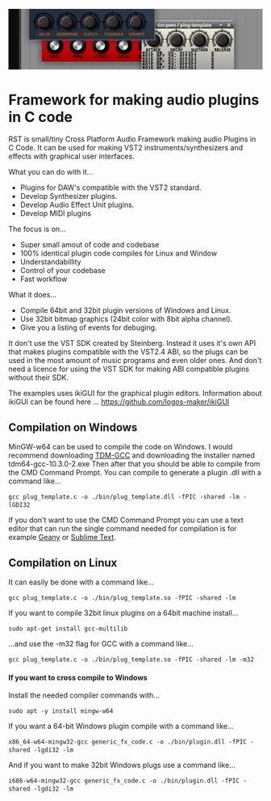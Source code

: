 ![](./gfx/screen.png)
# Framework for making audio plugins in C code
RST is small/tiny Cross Platform Audio Framework making audio Plugins in C Code.
It can be used for making VST2 instruments/synthesizers and effects with graphical user interfaces.

What you can do with it...
- Plugins for DAW's compatible with the VST2 standard.
- Develop Synthesizer plugins.
- Develop Audio Effect Unit plugins.
- Develop MIDI plugins

The focus is on...
- Super small amout of code and codebase
- 100% identical plugin code compiles for Linux and Window
- Understandabillity
- Control of your codebase
- Fast workflow

What it does...
- Compile 64bit and 32bit plugin versions of Windows and Linux.
- Use 32bit bitmap graphics (24bit color with 8bit alpha channel).
- Give you a listing of events for debuging.
   
It don't use the VST SDK created by Steinberg.
Instead it uses it's own API that makes plugins compatible with the VST2.4 ABI, 
so the plugs can be used in the most amount of music programs and even older ones.
And don't need a licence for using the VST SDK for making ABI compatible plugins without their SDK.

The examples uses ikiGUI for the graphical plugin editors.
Information about ikiGUI can be found here ... https://github.com/logos-maker/ikiGUI
  
## Compilation on Windows
MinGW-w64 can be used to compile the code on Windows. I would recommend downloading [TDM-GCC](https://jmeubank.github.io/tdm-gcc/articles/2021-05/10.3.0-release) and downloading the installer named tdm64-gcc-10.3.0-2.exe Then after that you should be able to compile from the CMD Command Prompt. You can compile to generate a plugin .dll with a command like...
```
gcc plug_template.c -o ./bin/plug_template.dll -fPIC -shared -lm -lGDI32
```
If you don't want to use the CMD Command Prompt you can use a text editor that can run the single command needed for compilation is for example [Geany](https://www.geany.org/) or [Sublime Text](https://www.sublimetext.com/).

## Compilation on Linux
It can easily be done with a command like...
```
gcc plug_template.c -o ./bin/plug_template.so -fPIC -shared -lm
```
If you want to compile 32bit linux plugins on a 64bit machine install...
```
sudo apt-get install gcc-multilib
```
...and use the -m32 flag for GCC with a command like...
```
gcc plug_template.c -o ./bin/plug_template.so -fPIC -shared -lm -m32
```
#### If you want to cross compile to Windows
Install the needed compiler commands with...
```
sudo apt -y install mingw-w64
```
If you want a 64-bit Windows plugin compile with a command like...
```
x86_64-w64-mingw32-gcc generic_fx_code.c -o ./bin/plugin.dll -fPIC -shared -lgdi32 -lm
```
And if you want to make 32bit Windows plugs use a command like...
```
i686-w64-mingw32-gcc generic_fx_code.c -o ./bin/plugin.dll -fPIC -shared -lgdi32 -lm
```
